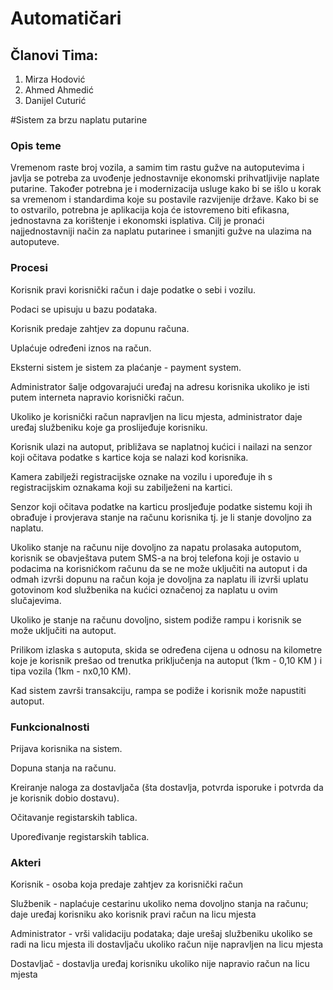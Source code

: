 # Automatičari
## Članovi Tima:

1. Mirza Hodović
2. Ahmed Ahmedić
3. Danijel Cuturić

#Sistem za brzu naplatu putarine

### Opis teme
Vremenom raste broj vozila, a samim tim rastu gužve na autoputevima i javlja se potreba za uvođenje jednostavnije ekonomski prihvatljivije naplate putarine. Također potrebna je i modernizacija usluge kako bi se išlo u korak sa vremenom i standardima koje su postavile razvijenije države. Kako bi se to ostvarilo, potrebna je aplikacija koja će istovremeno biti efikasna, jednostavna za korištenje i ekonomski isplativa. Cilj je pronaći najjednostavniji način za naplatu putarinee i smanjiti gužve na ulazima na autoputeve.


### Procesi

Korisnik pravi korisnički račun i daje podatke o sebi i vozilu.

Podaci se upisuju u bazu podataka.

Korisnik predaje zahtjev za dopunu računa.

Uplaćuje određeni iznos na račun.

Eksterni sistem je sistem za plaćanje - payment system.

Administrator šalje odgovarajući uređaj na adresu korisnika ukoliko je isti putem interneta napravio korisnički račun. 

Ukoliko je korisnički račun napravljen na licu mjesta, administrator daje uređaj službeniku koje ga proslijeđuje korisniku.

Korisnik ulazi na autoput, približava se naplatnoj kućici i nailazi na senzor koji očitava podatke s kartice koja se nalazi kod korisnika.

Kamera zabilježi registracijske oznake na vozilu i upoređuje ih s registracijskim oznakama koji su zabilježeni na kartici.

Senzor koji očitava podatke na karticu prosljeđuje podatke sistemu koji ih obrađuje i provjerava stanje na računu korisnika tj. je li stanje dovoljno za naplatu.

Ukoliko stanje na računu nije dovoljno za napatu prolasaka autoputom, korisnik se obavještava putem SMS-a na broj telefona koji je ostavio u podacima na korisnićkom računu da se ne može uključiti na autoput i da odmah izvrši dopunu na račun koja je dovoljna za naplatu ili izvrši uplatu gotovinom kod službenika na kućici označenoj za naplatu u ovim slučajevima.

Ukoliko je stanje na računu dovoljno, sistem podiže rampu i korisnik se može uključiti na autoput.

Prilikom izlaska s autoputa, skida se određena cijena u odnosu na kilometre koje je korisnik prešao od trenutka priključenja na autoput (1km - 0,10 KM ) i tipa vozila (1km - nx0,10 KM).  

Kad sistem završi transakciju, rampa se podiže i korisnik može napustiti autoput.  
 
 
### Funkcionalnosti

Prijava korisnika na sistem.

Dopuna stanja na računu.

Kreiranje naloga za dostavljača (šta dostavlja, potvrda isporuke i potvrda da je korisnik dobio dostavu).

Očitavanje registarskih tablica.

Upoređivanje registarskih tablica.



### Akteri


Korisnik - osoba koja predaje zahtjev za korisnički račun

Službenik - naplaćuje cestarinu ukoliko nema dovoljno stanja na računu; daje uređaj korisniku ako korisnik pravi račun na licu mjesta

Administrator - vrši validaciju podataka; daje urešaj službeniku ukoliko se radi na licu mjesta ili dostavljaču ukoliko račun nije napravljen na licu mjesta

Dostavljač - dostavlja uređaj korisniku ukoliko nije napravio račun na licu mjesta
